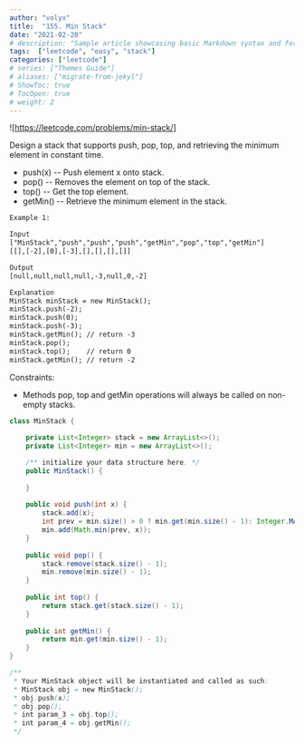 ```yaml
---
author: "volyx"
title:  "155. Min Stack"
date: "2021-02-20"
# description: "Sample article showcasing basic Markdown syntax and formatting for HTML elements."
tags:  ["leetcode", "easy", "stack"]
categories: ["leetcode"]
# series: ["Themes Guide"]
# aliases: ["migrate-from-jekyl"]
# ShowToc: true
# TocOpen: true
# weight: 2
---
```


![https://leetcode.com/problems/min-stack/]

Design a stack that supports push, pop, top, and retrieving the minimum element in constant time.

- push(x) -- Push element x onto stack.
- pop() -- Removes the element on top of the stack.
- top() -- Get the top element.
- getMin() -- Retrieve the minimum element in the stack.

```txt
Example 1:

Input
["MinStack","push","push","push","getMin","pop","top","getMin"]
[[],[-2],[0],[-3],[],[],[],[]]

Output
[null,null,null,null,-3,null,0,-2]

Explanation
MinStack minStack = new MinStack();
minStack.push(-2);
minStack.push(0);
minStack.push(-3);
minStack.getMin(); // return -3
minStack.pop();
minStack.top();    // return 0
minStack.getMin(); // return -2
```

Constraints:

- Methods pop, top and getMin operations will always be called on non-empty stacks.

```java
class MinStack {
    
    private List<Integer> stack = new ArrayList<>();
    private List<Integer> min = new ArrayList<>();

    /** initialize your data structure here. */
    public MinStack() {
        
    }
    
    public void push(int x) {
        stack.add(x);
        int prev = min.size() > 0 ? min.get(min.size() - 1): Integer.MAX_VALUE;
        min.add(Math.min(prev, x));
    }
    
    public void pop() {
        stack.remove(stack.size() - 1);
        min.remove(min.size() - 1);
    }
    
    public int top() {
        return stack.get(stack.size() - 1);
    }
    
    public int getMin() {
        return min.get(min.size() - 1);
    }
}

/**
 * Your MinStack object will be instantiated and called as such:
 * MinStack obj = new MinStack();
 * obj.push(x);
 * obj.pop();
 * int param_3 = obj.top();
 * int param_4 = obj.getMin();
 */
